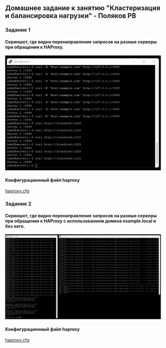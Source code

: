 ## Домашнее задание к занятию "Кластеризация и балансировка нагрузки" - Поляков РВ

### Задание 1
#### Скриншот, где видно перенаправление запросов на разные серверы при обращении к HAProxy.
![Скрин1](https://github.com/bag2000/netology-haproxy/blob/main/lesson-01.jpg)
  
#### Конфигурационный файл haproxy
[haproxy.cfg](https://github.com/bag2000/netology-haproxy/blob/main/haproxy-01.cfg)

### Задание 2
#### Скриншот, где видно перенаправление запросов на разные серверы при обращении к HAProxy c использованием домена example.local и без него.
![Скрин1](https://github.com/bag2000/netology-haproxy/blob/main/lesson-02.jpg)
  
#### Конфигурационный файл haproxy
[haproxy.cfg](https://github.com/bag2000/netology-haproxy/blob/main/haproxy-02.cfg)
